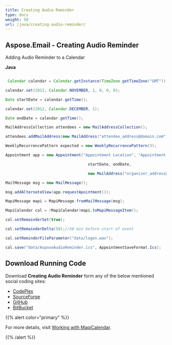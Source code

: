 ```yaml
---
title: Creating Audio Reminder
type: docs
weight: 50
url: /java/creating-audio-reminder/
---
```


## **Aspose.Email - Creating Audio Reminder**
Adding Audio Reminder to a Calendar

**Java**

``` java

 Calendar calendar = Calendar.getInstance(TimeZone.getTimeZone("GMT"));

calendar.set(2012, Calendar.NOVEMBER, 1, 0, 0, 0);

Date startDate = calendar.getTime();

calendar.set(2012, Calendar.DECEMBER, 1);

Date endDate = calendar.getTime();

MailAddressCollection attendees = new MailAddressCollection();

attendees.addMailAddress(new MailAddress("attendee_address@domain.com", "Attendee"));

WeeklyRecurrencePattern expected = new WeeklyRecurrencePattern(3);

Appointment app = new Appointment("Appointment Location", "Appointment Summary", "Appointment Description",

									startDate, endDate,

									new MailAddress("organizer_address@domain.com", "Organizer"), attendees, expected);

MailMessage msg = new MailMessage();

msg.addAlternateView(app.requestApointment());

MapiMessage mapi = MapiMessage.fromMailMessage(msg);

MapiCalendar cal = (MapiCalendar)mapi.toMapiMessageItem();

cal.setRemainderSet(true);

cal.setRemainderDelta(58);//58 min before start of event

cal.setReminderFileParameter("data/logon.wav");

cal.save("data/AsposeAudioReminder.ics", AppointmentSaveFormat.Ics);

```
## **Download Running Code**
Download **Creating Audio Reminder** form any of the below mentioned social coding sites:

- [CodePlex](https://archive.codeplex.com/?p=asposeapachepoi)
- [SourceForge](https://sourceforge.net/projects/asposeforapachepoi/files/Aspose.Email%20Features%20Not%20in%20Apache%20POI%20HSMF%20for%20Outlook/Audio%20Reminders%20%28Aspose.Email%29.zip/download)
- [GitHub](https://sourceforge.net/projects/asposeforapachepoi/)
- [BitBucket](https://bitbucket.org/asposemarketplace/aspose-for-apache-poi/downloads/Audio%20Reminders%20\(Aspose.Email\).zip)

{{% alert color="primary" %}} 

For more details, visit [Working with MapiCalendar](/email/java/working-with-mapicalendar/).

{{% /alert %}}
